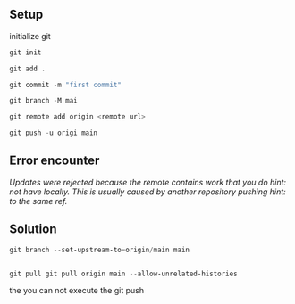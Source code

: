 
## Setup

 initialize git

```powershell
git init
```


```powershell
git add .
```


```powershell
git commit -m "first commit"
```



```powershell
git branch -M mai
```


```powershell
git remote add origin <remote url>
```



```powershell
git push -u origi main
```


## Error encounter

_Updates were rejected because the remote contains work that you do
hint: not have locally. This is usually caused by another repository pushing
hint: to the same ref._

## Solution


```powershell
git branch --set-upstream-to=origin/main main
```


```powershell

git pull git pull origin main --allow-unrelated-histories
```

the you can not execute the git push







